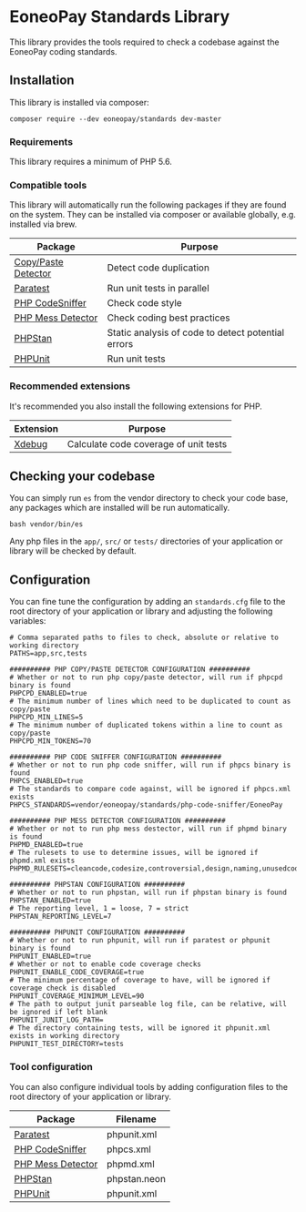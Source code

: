 # EoneoPay Standards Library

This library provides the tools required to check a codebase against the EoneoPay coding standards.

## Installation

This library is installed via composer:

    composer require --dev eoneopay/standards dev-master
    
### Requirements

This library requires a minimum of PHP 5.6.
    
### Compatible tools
    
This library will automatically run the following packages if they are found on the system. They can be installed via composer or available globally, e.g. installed via brew.

| Package | Purpose |
|---------|---------|
| [Copy/Paste Detector](https://github.com/sebastianbergmann/phpcpd) | Detect code duplication |
| [Paratest](https://github.com/paratestphp/paratest) | Run unit tests in parallel |
| [PHP CodeSniffer](https://github.com/squizlabs/PHP_CodeSniffer) | Check code style |
| [PHP Mess Detector](https://phpmd.org) | Check coding best practices |
| [PHPStan](https://github.com/phpstan/phpstan) | Static analysis of code to detect potential errors |
| [PHPUnit](https://phpunit.de) | Run unit tests |

### Recommended extensions

It's recommended you also install the following extensions for PHP.

| Extension | Purpose |
|-----------|---------|
| [Xdebug](https://xdebug.org) | Calculate code coverage of unit tests |

## Checking your codebase

You can simply run `es` from the vendor directory to check your code base, any packages which are installed will be run automatically.

    bash vendor/bin/es
    
Any php files in the `app/`, `src/` or `tests/` directories of your application or library will be checked by default.

## Configuration

You can fine tune the configuration by adding an `standards.cfg` file to the root directory of your application or library and adjusting the following variables:

```
# Comma separated paths to files to check, absolute or relative to working directory
PATHS=app,src,tests

########## PHP COPY/PASTE DETECTOR CONFIGURATION ##########
# Whether or not to run php copy/paste detector, will run if phpcpd binary is found
PHPCPD_ENABLED=true
# The minimum number of lines which need to be duplicated to count as copy/paste
PHPCPD_MIN_LINES=5
# The minimum number of duplicated tokens within a line to count as copy/paste
PHPCPD_MIN_TOKENS=70

########## PHP CODE SNIFFER CONFIGURATION ##########
# Whether or not to run php code sniffer, will run if phpcs binary is found
PHPCS_ENABLED=true
# The standards to compare code against, will be ignored if phpcs.xml exists
PHPCS_STANDARDS=vendor/eoneopay/standards/php-code-sniffer/EoneoPay

########## PHP MESS DETECTOR CONFIGURATION ##########
# Whether or not to run php mess destector, will run if phpmd binary is found
PHPMD_ENABLED=true
# The rulesets to use to determine issues, will be ignored if phpmd.xml exists
PHPMD_RULESETS=cleancode,codesize,controversial,design,naming,unusedcode

########## PHPSTAN CONFIGURATION ##########
# Whether or not to run phpstan, will run if phpstan binary is found
PHPSTAN_ENABLED=true
# The reporting level, 1 = loose, 7 = strict
PHPSTAN_REPORTING_LEVEL=7

########## PHPUNIT CONFIGURATION ##########
# Whether or not to run phpunit, will run if paratest or phpunit binary is found
PHPUNIT_ENABLED=true
# Whether or not to enable code coverage checks
PHPUNIT_ENABLE_CODE_COVERAGE=true
# The minimum percentage of coverage to have, will be ignored if coverage check is disabled
PHPUNIT_COVERAGE_MINIMUM_LEVEL=90
# The path to output junit parseable log file, can be relative, will be ignored if left blank
PHPUNIT_JUNIT_LOG_PATH=
# The directory containing tests, will be ignored it phpunit.xml exists in working directory
PHPUNIT_TEST_DIRECTORY=tests
```

### Tool configuration

You can also configure individual tools by adding configuration files to the root directory of your application or library.

| Package | Filename |
|---------|----------|
| [Paratest](https://phpunit.de/manual/current/en/appendixes.configuration.html) | phpunit.xml |
| [PHP CodeSniffer](https://github.com/squizlabs/PHP_CodeSniffer/wiki/Annotated-ruleset.xml) | phpcs.xml |
| [PHP Mess Detector](https://phpmd.org/documentation/creating-a-ruleset.html) | phpmd.xml |
| [PHPStan](https://github.com/phpstan/phpstan#configuration) | phpstan.neon |
| [PHPUnit](https://phpunit.de/manual/current/en/appendixes.configuration.html) | phpunit.xml |
